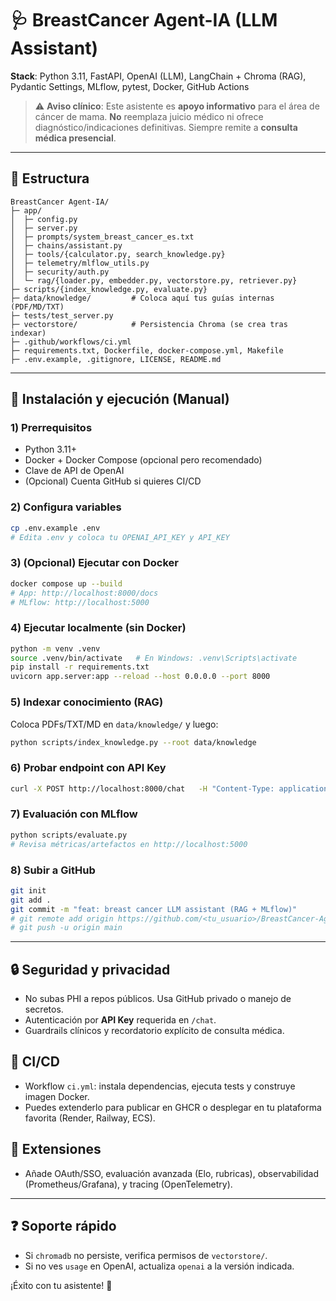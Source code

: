 # 🩺 BreastCancer Agent-IA (LLM Assistant)

**Stack**: Python 3.11, FastAPI, OpenAI (LLM), LangChain + Chroma (RAG), Pydantic Settings, MLflow, pytest, Docker, GitHub Actions

> ⚠️ **Aviso clínico**: Este asistente es **apoyo informativo** para el área de cáncer de mama. **No** reemplaza juicio médico ni ofrece diagnóstico/indicaciones definitivas. Siempre remite a **consulta médica presencial**.

---

## 📁 Estructura

```
BreastCancer Agent-IA/
├─ app/
│  ├─ config.py
│  ├─ server.py
│  ├─ prompts/system_breast_cancer_es.txt
│  ├─ chains/assistant.py
│  ├─ tools/{calculator.py, search_knowledge.py}
│  ├─ telemetry/mlflow_utils.py
│  ├─ security/auth.py
│  └─ rag/{loader.py, embedder.py, vectorstore.py, retriever.py}
├─ scripts/{index_knowledge.py, evaluate.py}
├─ data/knowledge/         # Coloca aquí tus guías internas (PDF/MD/TXT)
├─ tests/test_server.py
├─ vectorstore/            # Persistencia Chroma (se crea tras indexar)
├─ .github/workflows/ci.yml
├─ requirements.txt, Dockerfile, docker-compose.yml, Makefile
├─ .env.example, .gitignore, LICENSE, README.md
```

---

## 🚀 Instalación y ejecución (Manual)

### 1) Prerrequisitos
- Python 3.11+
- Docker + Docker Compose (opcional pero recomendado)
- Clave de API de OpenAI
- (Opcional) Cuenta GitHub si quieres CI/CD

### 2) Configura variables
```bash
cp .env.example .env
# Edita .env y coloca tu OPENAI_API_KEY y API_KEY
```

### 3) (Opcional) Ejecutar con Docker
```bash
docker compose up --build
# App: http://localhost:8000/docs
# MLflow: http://localhost:5000
```

### 4) Ejecutar localmente (sin Docker)
```bash
python -m venv .venv
source .venv/bin/activate   # En Windows: .venv\Scripts\activate
pip install -r requirements.txt
uvicorn app.server:app --reload --host 0.0.0.0 --port 8000
```

### 5) Indexar conocimiento (RAG)
Coloca PDFs/TXT/MD en `data/knowledge/` y luego:
```bash
python scripts/index_knowledge.py --root data/knowledge
```

### 6) Probar endpoint con API Key
```bash
curl -X POST http://localhost:8000/chat   -H "Content-Type: application/json"   -H "X-API-Key: supersecreto_local"   -d '{"text":"¿Qué implica un BI-RADS 3?"}'
```

### 7) Evaluación con MLflow
```bash
python scripts/evaluate.py
# Revisa métricas/artefactos en http://localhost:5000
```

### 8) Subir a GitHub
```bash
git init
git add .
git commit -m "feat: breast cancer LLM assistant (RAG + MLflow)"
# git remote add origin https://github.com/<tu_usuario>/BreastCancer-Agent-IA.git
# git push -u origin main
```

---

## 🔒 Seguridad y privacidad
- No subas PHI a repos públicos. Usa GitHub privado o manejo de secretos.
- Autenticación por **API Key** requerida en `/chat`.
- Guardrails clínicos y recordatorio explícito de consulta médica.

## 🧪 CI/CD
- Workflow `ci.yml`: instala dependencias, ejecuta tests y construye imagen Docker.
- Puedes extenderlo para publicar en GHCR o desplegar en tu plataforma favorita (Render, Railway, ECS).

## 🧩 Extensiones
- Añade OAuth/SSO, evaluación avanzada (Elo, rubricas), observabilidad (Prometheus/Grafana), y tracing (OpenTelemetry).

---

## ❓ Soporte rápido
- Si `chromadb` no persiste, verifica permisos de `vectorstore/`.
- Si no ves `usage` en OpenAI, actualiza `openai` a la versión indicada.

¡Éxito con tu asistente! 💙
